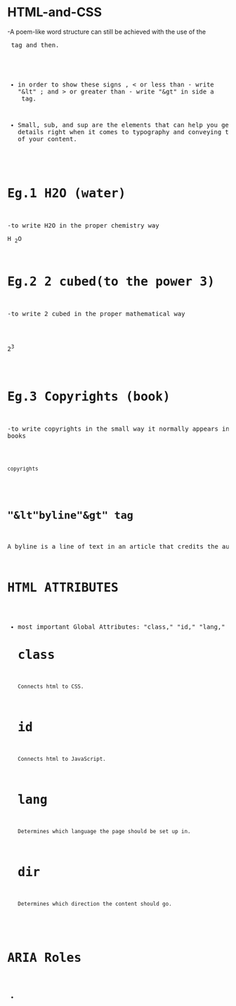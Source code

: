 # HTML-and-CSS
-A poem-like word structure can still be achieved with the use of the <pre> tag and then.
- in order to show these signs , < or less than - write "&lt" ; and > or greater than - write "&gt" in side a <code></code> tag.

- Small, sub, and sup are the elements that can help you get the details right when it comes to typography and conveying the full meaning of your content.

# Eg.1 H2O (water)
  -to write H2O in the proper chemistry way
    <p>H <sub>2</sub>O</p>

# Eg.2 2 cubed(to the power 3)
   -to write 2 cubed in the proper mathematical way
   <p>2<sup>3</sup></p>

# Eg.3 Copyrights (book)
   -to write copyrights in the small way it normally appears in books
   <p><small>copyrights</small></p>

# <code>"&lt"byline"&gt" tag </code>
A byline is a line of text in an article that credits the author

# HTML ATTRIBUTES
- most important Global Attributes: "class," "id," "lang," and "dir."
  # class
      Connects html to CSS.
  # id
      Connects html to JavaScript.
  # lang
      Determines which language the page should be set up in.
  # dir
      Determines which direction the content should go.

# ARIA Roles
- 
